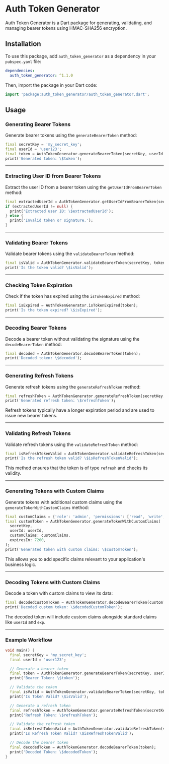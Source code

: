 # Auth Token Generator

Auth Token Generator is a Dart package for generating, validating, and managing bearer tokens using HMAC-SHA256 encryption.

## Installation

To use this package, add `auth_token_generator` as a dependency in your `pubspec.yaml` file:

```yaml
dependencies:
  auth_token_generator: ^1.1.0
```

Then, import the package in your Dart code:

```dart
import 'package:auth_token_generator/auth_token_generator.dart';
```

## Usage

### Generating Bearer Tokens

Generate bearer tokens using the `generateBearerToken` method:

```dart
final secretKey = 'my_secret_key';
final userId = 'user123';
final token = AuthTokenGenerator.generateBearerToken(secretKey, userId: userId);
print('Generated token: \$token');
```

---

### Extracting User ID from Bearer Tokens

Extract the user ID from a bearer token using the `getUserIdFromBearerToken` method:

```dart
final extractedUserId = AuthTokenGenerator.getUserIdFromBearerToken(secretKey, token);
if (extractedUserId != null) {
  print('Extracted user ID: \$extractedUserId');
} else {
  print('Invalid token or signature.');
}
```

---

### Validating Bearer Tokens

Validate bearer tokens using the `validateBearerToken` method:

```dart
final isValid = AuthTokenGenerator.validateBearerToken(secretKey, token);
print('Is the token valid? \$isValid');
```

---

### Checking Token Expiration

Check if the token has expired using the `isTokenExpired` method:

```dart
final isExpired = AuthTokenGenerator.isTokenExpired(token);
print('Is the token expired? \$isExpired');
```

---

### Decoding Bearer Tokens

Decode a bearer token without validating the signature using the `decodeBearerToken` method:

```dart
final decoded = AuthTokenGenerator.decodeBearerToken(token);
print('Decoded token: \$decoded');
```

---

### Generating Refresh Tokens

Generate refresh tokens using the `generateRefreshToken` method:

```dart
final refreshToken = AuthTokenGenerator.generateRefreshToken(secretKey, userId: userId);
print('Generated refresh token: \$refreshToken');
```

Refresh tokens typically have a longer expiration period and are used to issue new bearer tokens.

---

### Validating Refresh Tokens

Validate refresh tokens using the `validateRefreshToken` method:

```dart
final isRefreshTokenValid = AuthTokenGenerator.validateRefreshToken(secretKey, refreshToken);
print('Is the refresh token valid? \$isRefreshTokenValid');
```

This method ensures that the token is of type `refresh` and checks its validity.

---

### Generating Tokens with Custom Claims

Generate tokens with additional custom claims using the `generateTokenWithCustomClaims` method:

```dart
final customClaims = {'role': 'admin', 'permissions': ['read', 'write', 'delete']};
final customToken = AuthTokenGenerator.generateTokenWithCustomClaims(
  secretKey,
  userId: userId,
  customClaims: customClaims,
  expiresIn: 7200,
);
print('Generated token with custom claims: \$customToken');
```

This allows you to add specific claims relevant to your application's business logic.

---

### Decoding Tokens with Custom Claims

Decode a token with custom claims to view its data:

```dart
final decodedCustomToken = AuthTokenGenerator.decodeBearerToken(customToken);
print('Decoded custom token: \$decodedCustomToken');
```

The decoded token will include custom claims alongside standard claims like `userId` and `exp`.

---

### Example Workflow

```dart
void main() {
  final secretKey = 'my_secret_key';
  final userId = 'user123';

  // Generate a bearer token
  final token = AuthTokenGenerator.generateBearerToken(secretKey, userId: userId);
  print('Bearer Token: \$token');

  // Validate the token
  final isValid = AuthTokenGenerator.validateBearerToken(secretKey, token);
  print('Is Token Valid? \$isValid');

  // Generate a refresh token
  final refreshToken = AuthTokenGenerator.generateRefreshToken(secretKey, userId: userId);
  print('Refresh Token: \$refreshToken');

  // Validate the refresh token
  final isRefreshTokenValid = AuthTokenGenerator.validateRefreshToken(secretKey, refreshToken);
  print('Is Refresh Token Valid? \$isRefreshTokenValid');

  // Decode the bearer token
  final decodedToken = AuthTokenGenerator.decodeBearerToken(token);
  print('Decoded Token: \$decodedToken');
}

